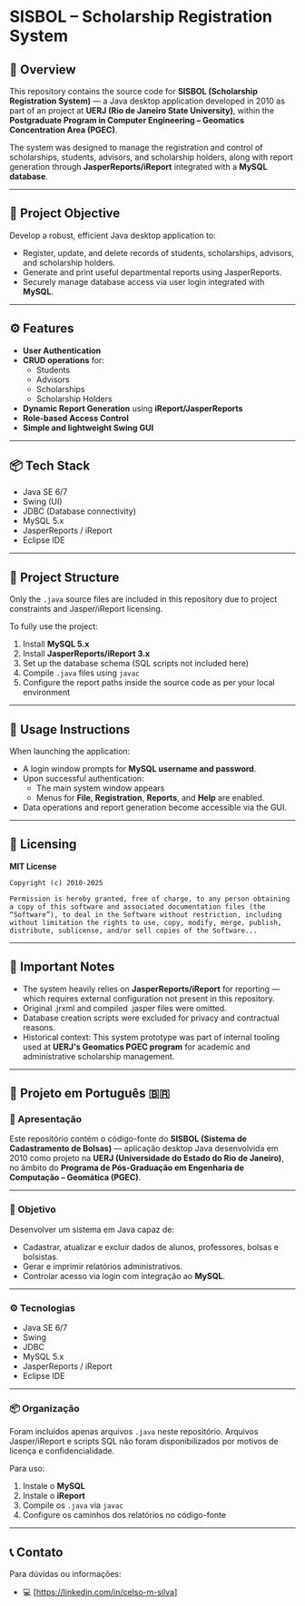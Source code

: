 
# SISBOL – Scholarship Registration System

## 📖 Overview

This repository contains the source code for **SISBOL (Scholarship Registration System)** — a Java desktop application developed in 2010 as part of an project at **UERJ (Rio de Janeiro State University)**, within the **Postgraduate Program in Computer Engineering – Geomatics Concentration Area (PGEC)**.

The system was designed to manage the registration and control of scholarships, students, advisors, and scholarship holders, along with report generation through **JasperReports/iReport** integrated with a **MySQL database**.

---

## 🎯 Project Objective

Develop a robust, efficient Java desktop application to:
- Register, update, and delete records of students, scholarships, advisors, and scholarship holders.
- Generate and print useful departmental reports using JasperReports.
- Securely manage database access via user login integrated with **MySQL**.

---

## ⚙️ Features

- **User Authentication**
- **CRUD operations** for:
  - Students
  - Advisors
  - Scholarships
  - Scholarship Holders
- **Dynamic Report Generation** using **iReport/JasperReports**
- **Role-based Access Control**
- **Simple and lightweight Swing GUI**

---

## 📦 Tech Stack

- Java SE 6/7
- Swing (UI)
- JDBC (Database connectivity)
- MySQL 5.x
- JasperReports / iReport
- Eclipse IDE

---

## 📂 Project Structure

Only the `.java` source files are included in this repository due to project constraints and Jasper/iReport licensing.

To fully use the project:
1. Install **MySQL 5.x**
2. Install **JasperReports/iReport 3.x**
3. Set up the database schema (SQL scripts not included here)
4. Compile `.java` files using `javac`
5. Configure the report paths inside the source code as per your local environment

---

## 📝 Usage Instructions

When launching the application:
- A login window prompts for **MySQL username and password**.
- Upon successful authentication:
  - The main system window appears
  - Menus for **File**, **Registration**, **Reports**, and **Help** are enabled.
- Data operations and report generation become accessible via the GUI.

---

## 📜 Licensing

**MIT License**

```
Copyright (c) 2010-2025

Permission is hereby granted, free of charge, to any person obtaining a copy of this software and associated documentation files (the “Software”), to deal in the Software without restriction, including without limitation the rights to use, copy, modify, merge, publish, distribute, sublicense, and/or sell copies of the Software...
```

---

## 📌 Important Notes

- The system heavily relies on **JasperReports/iReport** for reporting — which requires external configuration not present in this repository.
- Original .jrxml and compiled .jasper files were omitted.
- Database creation scripts were excluded for privacy and contractual reasons.
- Historical context: This system prototype was part of internal tooling used at **UERJ's Geomatics PGEC program** for academic and administrative scholarship management.

---

## 📜 Projeto em Português 🇧🇷

### 📖 Apresentação

Este repositório contém o código-fonte do **SISBOL (Sistema de Cadastramento de Bolsas)** — aplicação desktop Java desenvolvida em 2010 como projeto na **UERJ (Universidade do Estado do Rio de Janeiro)**, no âmbito do **Programa de Pós-Graduação em Engenharia de Computação – Geomática (PGEC)**.

---

### 🎯 Objetivo

Desenvolver um sistema em Java capaz de:
- Cadastrar, atualizar e excluir dados de alunos, professores, bolsas e bolsistas.
- Gerar e imprimir relatórios administrativos.
- Controlar acesso via login com integração ao **MySQL**.

---

### ⚙️ Tecnologias

- Java SE 6/7
- Swing
- JDBC
- MySQL 5.x
- JasperReports / iReport
- Eclipse IDE

---

### 📦 Organização

Foram incluídos apenas arquivos `.java` neste repositório. Arquivos Jasper/iReport e scripts SQL não foram disponibilizados por motivos de licença e confidencialidade.

Para uso:
1. Instale o **MySQL**
2. Instale o **iReport**
3. Compile os `.java` via `javac`
4. Configure os caminhos dos relatórios no código-fonte

---

## 📞 Contato

Para dúvidas ou informações:

- 💻 [https://linkedin.com/in/celso-m-silva]

